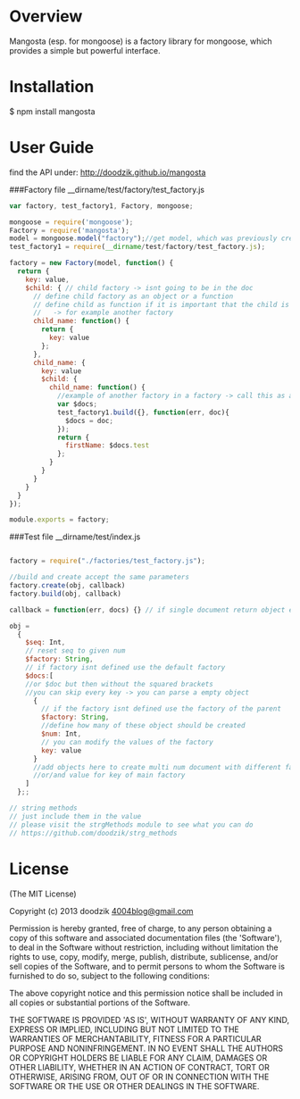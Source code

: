 # Overview

Mangosta (esp. for mongoose) is a factory library for mongoose, which provides a simple but powerful interface.

# Installation

$ npm install mangosta

# User Guide

find the API under: http://doodzik.github.io/mangosta

###Factory file
__dirname/test/factory/test_factory.js

```javascript
var factory, test_factory1, Factory, mongoose;

mongoose = require('mongoose');
Factory = require('mangosta');
model = mongoose.model("factory");//get model, which was previously created
test_factory1 = require(__dirname/test/factory/test_factory.js);

factory = new Factory(model, function() {
  return {
    key: value,
    $child: { // child factory -> isnt going to be in the doc
      // define child factory as an object or a function
      // define child as function if it is important that the child is build on every build/create operation 
      //   -> for example another factory
      child_name: function() {
        return {
          key: value
        };
      },
      child_name: {
        key: value
        $child: {
          child_name: function() {
            //example of another factory in a factory -> call this as a regular child no changes needed
            var $docs;
            test_factory1.build({}, function(err, doc){
              $docs = doc;
            });
            return {
              firstName: $docs.test
            };
          }
        }
      }
    }
  }
});

module.exports = factory;
```

###Test file
__dirname/test/index.js

```javascript

factory = require("./factories/test_factory.js");

//build and create accept the same parameters
factory.create(obj, callback)
factory.build(obj, callback)

callback = function(err, docs) {} // if single document return object else Array Object

obj =
  {
    $seq: Int,
    // reset seq to given num
    $factory: String,
    // if factory isnt defined use the default factory 
    $docs:[ 
    //or $doc but then without the squared brackets
    //you can skip every key -> you can parse a empty object
      {
        // if the factory isnt defined use the factory of the parent
        $factory: String,
        //define how many of these object should be created
        $num: Int,
        // you can modify the values of the factory
        key: value
      }
      //add objects here to create multi num document with different factory 
      //or/and value for key of main factory
    ]
  };;

// string methods
// just include them in the value
// please visit the strgMethods module to see what you can do
// https://github.com/doodzik/strg_methods

```

# License

(The MIT License)

Copyright (c) 2013 doodzik <4004blog@gmail.com>

Permission is hereby granted, free of charge, to any person obtaining a copy of this software and associated documentation files (the 'Software'), to deal in the Software without restriction, including without limitation the rights to use, copy, modify, merge, publish, distribute, sublicense, and/or sell copies of the Software, and to permit persons to whom the Software is furnished to do so, subject to the following conditions:

The above copyright notice and this permission notice shall be included in all copies or substantial portions of the Software.

THE SOFTWARE IS PROVIDED 'AS IS', WITHOUT WARRANTY OF ANY KIND, EXPRESS OR IMPLIED, INCLUDING BUT NOT LIMITED TO THE WARRANTIES OF MERCHANTABILITY, FITNESS FOR A PARTICULAR PURPOSE AND NONINFRINGEMENT. IN NO EVENT SHALL THE AUTHORS OR COPYRIGHT HOLDERS BE LIABLE FOR ANY CLAIM, DAMAGES OR OTHER LIABILITY, WHETHER IN AN ACTION OF CONTRACT, TORT OR OTHERWISE, ARISING FROM, OUT OF OR IN CONNECTION WITH THE SOFTWARE OR THE USE OR OTHER DEALINGS IN THE SOFTWARE.
